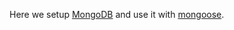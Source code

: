 Here we setup [MongoDB](https://www.mongodb.com/) and use it with [mongoose](http://mongoosejs.com/).
